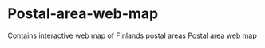 # Postal-area-web-map
Contains interactive web map of Finlands postal areas
[Postal area web map](https://autogis-2021.github.io/Postal-area-web-map/Postal_areas.html)

